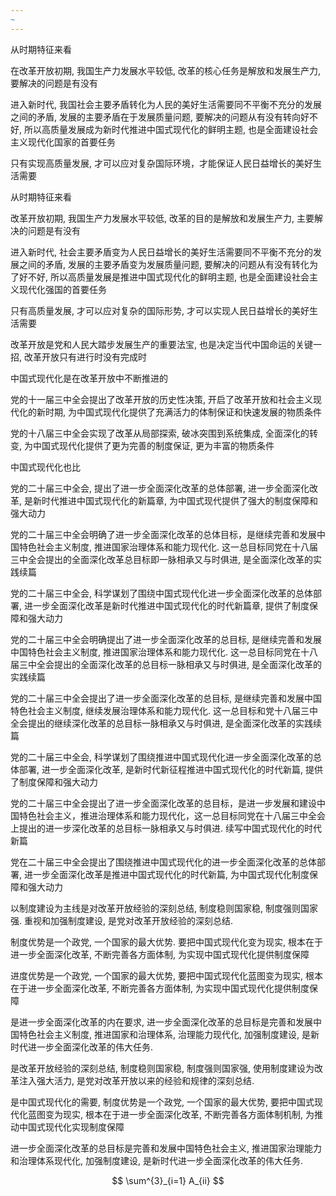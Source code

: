 ```yaml
---
~
---
```



从时期特征来看

在改革开放初期, 我国生产力发展水平较低, 改革的核心任务是解放和发展生产力, 要解决的问题是有没有

进入新时代, 我国社会主要矛盾转化为人民的美好生活需要同不平衡不充分的发展之间的矛盾, 发展的主要矛盾在于发展质量问题, 要解决的问题从有没有转向好不好, 所以高质量发展成为新时代推进中国式现代化的鲜明主题, 也是全面建设社会主义现代化国家的首要任务

只有实现高质量发展, 才可以应对复杂国际环境，才能保证人民日益增长的美好生活需要

从时期特征来看

改革开放初期, 我国生产力发展水平较低, 改革的目的是解放和发展生产力, 主要解决的问题是有没有

进入新时代, 社会主要矛盾变为人民日益增长的美好生活需要同不平衡不充分的发展之间的矛盾, 发展的主要矛盾变为发展质量问题, 要解决的问题从有没有转化为了好不好, 所以高质量发展是推进中国式现代化的鲜明主题, 也是全面建设社会主义现代化强国的首要任务

只有高质量发展, 才可以应对复杂的国际形势, 才可以实现人民日益增长的美好生活需要

改革开放是党和人民大踏步发展生产的重要法宝, 也是决定当代中国命运的关键一招, 改革开放只有进行时没有完成时

中国式现代化是在改革开放中不断推进的

党的十一届三中全会提出了改革开放的历史性决策, 开启了改革开放和社会主义现代化的新时期, 为中国式现代化提供了充满活力的体制保证和快速发展的物质条件

党的十八届三中全会实现了改革从局部探索, 破冰突围到系统集成, 全面深化的转变, 为中国式现代化提供了更为完善的制度保证, 更为丰富的物质条件

中国式现代化也比

党的二十届三中全会, 提出了进一步全面深化改革的总体部署, 进一步全面深化改革, 是新时代推进中国式现代化的新篇章, 为中国式现代提供了强大的制度保障和强大动力

党的二十届三中全会明确了进一步全面深化改革的总体目标，是继续完善和发展中国特色社会主义制度, 推进国家治理体系和能力现代化. 这一总目标同党在十八届三中全会提出的全面深化改革总目标即一脉相承又与时俱进, 是全面深化改革的实践续篇

党的二十届三中全会, 科学谋划了围绕中国式现代化进一步全面深化改革的总体部署, 进一步全面深化改革是新时代推进中国式现代化的时代新篇章, 提供了制度保障和强大动力

党的二十届三中全会明确提出了进一步全面深化改革的总目标, 是继续完善和发展中国特色社会主义制度, 推进国家治理体系和能力现代化. 这一总目标同党在十八届三中全会提出的全面深化改革的总目标一脉相承又与时俱进, 是全面深化改革的实践续篇

党的二十届三中全会提出了进一步全面深化改革的总目标, 是继续完善和发展中国特色社会主义制度, 继续发展治理体系和能力现代化. 这一总目标和党十八届三中全会提出的继续深化改革的总目标一脉相承又与时俱进, 是全面深化改革的实践续篇

党的二十届三中全会, 科学谋划了围绕推进中国式现代化进一步全面深化改革的总体部署, 进一步全面深化改革, 是新时代新征程推进中国式现代化的时代新篇, 提供了制度保障和强大动力

党的二十届三中全会提出了进一步全面深化改革的总目标，是进一步发展和建设中国特色社会主义，推进治理体系和能力现代化，这一总目标同党在十八届三中全会上提出的进一步深化改革的总目标一脉相承又与时俱进. 续写中国式现代化的时代新篇

党在二十届三中全会提出了围绕推进中国式现代化的进一步全面深化改革的总体部署, 进一步全面深化改革是推进中国式现代化的时代新篇, 为中国式现代化制度保障和强大动力

以制度建设为主线是对改革开放经验的深刻总结, 制度稳则国家稳, 制度强则国家强. 重视和加强制度建设, 是党对改革开放经验的深刻总结.

制度优势是一个政党, 一个国家的最大优势. 要把中国式现代化变为现实, 根本在于进一步全面深化改革, 不断完善各方面体制, 为实现中国式现代化提供制度保障

进度优势是一个政党, 一个国家的最大优势, 要把中国式现代化蓝图变为现实, 根本在于进一步全面深化改革, 不断完善各方面体制, 为实现中国式现代化提供制度保障

是进一步全面深化改革的内在要求, 进一步全面深化改革的总目标是完善和发展中国特色社会主义制度, 推进国家和治理体系, 治理能力现代化, 加强制度建设, 是新时代进一步全面深化改革的伟大任务.

是改革开放经验的深刻总结, 制度稳则国家稳, 制度强则国家强, 使用制度建设为改革注入强大活力, 是党对改革开放以来的经验和规律的深刻总结.

是中国式现代化的需要, 制度优势是一个政党, 一个国家的最大优势, 要把中国式现代化蓝图变为现实, 根本在于进一步全面深化改革, 不断完善各方面体制机制, 为推动中国式现代化实现制度保障

进一步全面深化改革的总目标是完善和发展中国特色社会主义, 推进国家治理能力和治理体系现代化, 加强制度建设, 是新时代进一步全面深化改革的伟大任务.

$$
\sum^{3}_{i=1} A_{ii}
$$